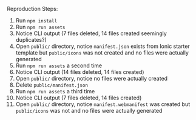 Reproduction Steps:
1. Run `npm install`
1. Run `npm run assets`
1. Notice CLI output (7 files deleted, 14 files created seemingly duplicates?)
1. Open `public/` directory, notice `manifest.json` exists from Ionic starter template but `public/icons` was not created and no files were actually generated
1. Run `npm run assets` a second time
1. Notice CLI output (14 files deleted, 14 files created)
1. Open `public/` directory, notice no files were actually created
1. Delete `public/manifest.json`
1. Run `npm run assets` a third time
1. Notice CLI output (7 files deleted, 14 files created)
1. Open `public/` directory, notice `manifest.webmanifest` was created but `public/icons` was not and no files were actually generated